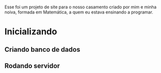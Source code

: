 Esse foi um projeto de site para o nosso casamento criado por mim e minha noiva, formada em Matemática, a quem eu estava ensinando a programar.

# Inicializando

## Criando banco de dados

## Rodando servidor